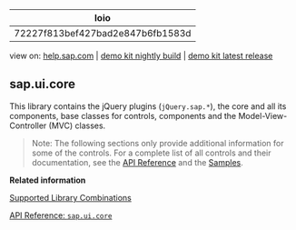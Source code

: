 | loio |
| -----|
| 72227f813bef427bad2e847b6fb1583d |

<div id="loio">

view on: [help.sap.com](https://help.sap.com/viewer/DRAFT/3237636b137e43519a20ad5513c49ccb/latest/en-US/72227f813bef427bad2e847b6fb1583d.html) | [demo kit nightly build](https://openui5nightly.hana.ondemand.com/#/topic/72227f813bef427bad2e847b6fb1583d) | [demo kit latest release](https://openui5.hana.ondemand.com/#/topic/72227f813bef427bad2e847b6fb1583d)</div>
<!-- loio72227f813bef427bad2e847b6fb1583d -->

## sap.ui.core

This library contains the jQuery plugins \(`jQuery.sap.*`\), the core and all its components, base classes for controls, components and the Model-View-Controller \(MVC\) classes.

> Note:
> The following sections only provide additional information for some of the controls. For a complete list of all controls and their documentation, see the [API Reference](https://openui5.hana.ondemand.com/#docs/api/symbols/sap.ui.html) and the [Samples](https://openui5.hana.ondemand.com/explored.html). 
> 
> 

**Related information**  


[Supported Library Combinations](Supported_Library_Combinations_363cd16.md)

[API Reference: `sap.ui.core`](https://openui5.hana.ondemand.com/#docs/api/symbols/sap.ui.core.html)

